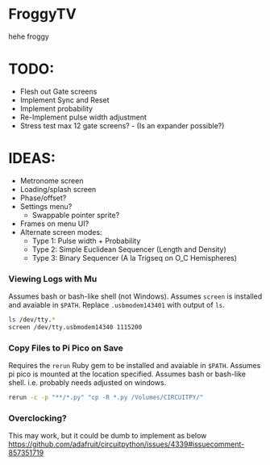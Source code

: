 # FroggyTV

hehe froggy

# TODO:

- Flesh out Gate screens
- Implement Sync and Reset
- Implement probability
- Re-Implement pulse width adjustment
- Stress test max 12 gate screens? - (Is an expander possible?)

# IDEAS:

- Metronome screen
- Loading/splash screen
- Phase/offset?
- Settings menu?
  - Swappable pointer sprite?
- Frames on menu UI?
- Alternate screen modes:
  - Type 1: Pulse width + Probability
  - Type 2: Simple Euclidean Sequencer (Length and Density)
  - Type 3: Binary Sequencer (A la Trigseq on O_C Hemispheres)

### Viewing Logs with Mu

Assumes bash or bash-like shell (not Windows).
Assumes `screen` is installed and avaiable in `$PATH`.
Replace `.usbmodem143401` with output of `ls`.

```bash
ls /dev/tty.*
screen /dev/tty.usbmodem14340 1115200
```

### Copy Files to Pi Pico on Save

Requires the `rerun` Ruby gem to be installed and avaiable in `$PATH`.
Assumes pi pico is mounted at the location specified.
Assumes bash or bash-like shell. i.e. probably needs adjusted on windows.

```bash
rerun -c -p "**/*.py" "cp -R *.py /Volumes/CIRCUITPY/"
```

### Overclocking?
This may work, but it could be dumb to implement as below
https://github.com/adafruit/circuitpython/issues/4339#issuecomment-857351719